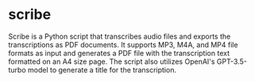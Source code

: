 # scribe
Scribe is a Python script that transcribes audio files and exports the transcriptions as PDF documents. It supports MP3, M4A, and MP4 file formats as input and generates a PDF file with the transcription text formatted on an A4 size page. The script also utilizes OpenAI's GPT-3.5-turbo model to generate a title for the transcription.
